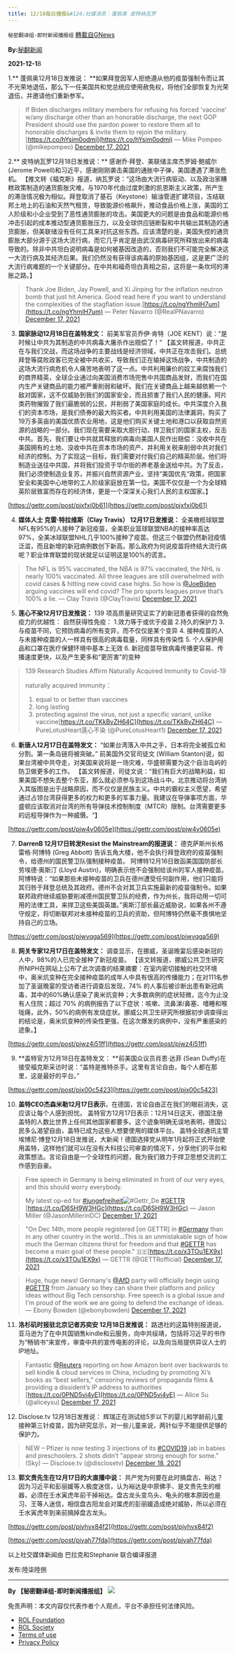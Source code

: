 ```yaml
---
title: 12/18每日播报&#124;社媒消息：蓬佩奥 皮特纳瓦罗
---
```

`秘密翻译组-即时新闻播报组` [轉載自GNews](https://gnews.org/zh-hans/1767729/)

**By:**[秘翻新闻](https://gtv.org/broadcast/watch/61bda2287882000d5103ae35)

**2021-12-1**8

1.** 蓬佩奥12月18日发推说： **如果拜登因军人拒绝遵从他的疫苗强制令而让其不光荣地退伍，那么下一任美国共和党总统应使用赦免权，将他们全部恢复为光荣退伍，并邀请他们重新参军。



> If Biden discharges military members for refusing his forced 'vaccine' w/any discharge other than an honorable discharge, the next GOP President should use the pardon power to restore them all to honorable discharges & invite them to rejoin the military. [https://t.co/hYsim0odmi](https://t.co/hYsim0odmi)
> — Mike Pompeo (@mikepompeo) [December 17, 2021](https://twitter.com/mikepompeo/status/1471986778894708740?ref_src=twsrc%5Etfw)



2.** 皮特纳瓦罗12月18日发推说：** 感谢乔·拜登、美联储主席杰罗姆·鲍威尔 (Jerome Powell)和习近平，感谢刚刚袭击美国的通胀中子弹，美国遭遇了滞涨危机。 【推文转《福克斯》报道，纳瓦罗说：“这场由大流行病驱动、以及政治家糟糕政策制造的通货膨胀灾难，与1970年代由过度刺激的凯恩斯主义政策，所产生的滞涨情况极为相似。拜登取消了基石（Keystone）输油管道扩建项目，冻结联邦土地上的石油和天然气租赁，导致能源价格飙升，推动食品价格上涨，美国的工人阶级和小企业受到了恶性通货膨胀的攻击。美国更大的问题是由食品和能源价格冲击引起的成本推动型通货膨胀压力，以及全球供应链断裂和中共输出其制造的通货膨胀，但美联储没有任何工具来对抗这些东西。应该清楚的是，美国失控的通货膨胀大部分源于这场大流行病，而它几乎肯定是由武汉病毒研究所释放出来的病毒导致的。除非中共坦白说明病毒是如何被基因改造的，否则我们不可能完全解决这一大流行病及其经济后果。我们仍然没有获得该病毒的原始基因组，这是更广泛的大流行病难题的一个关键部分。在中共和福奇坦白真相之前，这将是一条坎坷的滞胀之路。】



> Thank Joe Biden, Jay Powell, and Xi Jinping for the inflation neutron bomb that just hit America. Good read here if you want to understand the complexities of the stagflation issue.[https://t.co/ngYhmlH7um](https://t.co/ngYhmlH7um)
> — Peter Navarro (@RealPNavarro) [December 17, 2021](https://twitter.com/RealPNavarro/status/1471930037687496704?ref_src=twsrc%5Etfw)



3. **国家脉动12月18日在盖特发文：** 前美军官员乔伊·肯特（JOE KENT）说：“是时候让中共为其制造的中共病毒大屠杀作出赔偿了！“ 【盖文转报道，中共正在与我们交战，而这场战争的主要战线是经济领域，中共正在攻击我们。总统拜登等腐败政客已完全被中共收买，导致我们正在输掉这场战争，中共制造的这场大流行病危机令人痛苦地表明了这一点。中共利用廉价的奴工来腐蚀我们的商界精英，全球企业通过向美国消费市场兜售中共国商品发财，而我们在国内生产关键商品的能力被严重削弱和破坏。我们在关键商品上越来越依赖一个敌对国家，这不仅威胁到我们的国家安全，而且损害了我们人民的健康。阿片类药物摧毁了我们最脆弱的公民，并削弱了美国家庭的成长。中共深度介入我们的资本市场，是我们债券的最大购买者。中共利用美国的法律漏洞，购买了19万多英亩的美国优质农业用地，这是他们购买关键土地和港口以获取自然资源的战略的一部分。我们现在需要采取大胆行动，捍卫我们的国家主权，反击中共。首先，我们要让中共就其释放的病毒向美国人民作出赔偿：没收中共在美国拥有的土地、没收中共在资本市场的资产、并利用关税来削弱中共对我们经济的控制。为了实现这一目标，我们需要对付我们自己的精英阶层。他们将制造业送往中共国，并将我们投资于华尔街的养老基金送给中共。为了反击，我们必须使制造业复苏，并振兴自然资源产业。坚持“美国优先“政策，把国家安全和美国中心地带的工人阶级家庭放在第一位。美国不仅仅是一个为全球精英阶层致富而存在的经济体，更是一个深深关心我们人民的主权国家。】

[https://gettr.com/post/pjxfxi0b61](https://gettr.com/post/pjxfxi0b61)

4. **媒体人士 克雷·特拉维斯（Clay Travis） 12月17日发推说：** 全美橄榄球联盟NFL有95%的人接种了新冠疫苗，全美职业篮球联盟NBA的接种率高达 97%，全美冰球联盟NHL几乎100%接种了疫苗。但这三个联盟仍然新冠疫情泛滥，而且新增的新冠病例数创下新高。那么政府为何说疫苗将终结大流行病呢？职业体育联盟的现状就足以证明这是100%的谎言。



> The NFL is 95% vaccinated, the NBA is 97% vaccinated, the NHL is nearly 100% vaccinated. All three leagues are still overwhelmed with covid cases & hitting new covid case highs. So how is [@JoeBiden](https://twitter.com/JoeBiden?ref_src=twsrc%5Etfw) arguing vaccines will end covid? The pro sports leagues prove that’s 100% a lie.
> — Clay Travis (@ClayTravis) [December 17, 2021](https://twitter.com/ClayTravis/status/1471635387550519298?ref_src=twsrc%5Etfw)



5. **莲心不染12月17日发推说：** 139 项高质量研究证实了的新冠患者获得的自然免疫力的优越性： 自然获得性免疫： 1.效力等于或优于疫苗 2.持久的保护力 3. 与疫苗不同，它预防病毒的所有变异，而不仅仅是某个变异 4. 接种疫苗的人与未接种疫苗的人一样具有很高的病毒载量，同样具有传染性 5. 个人保护用品和口罩在医疗保健环境中基本上无效 6. 新冠疫苗导致病毒传播更容易、传播速度更快，以及产生更多和“更厉害”的变种



> 139 Research Studies Affirm Naturally Acquired Immunity to Covid-19
> 
> naturally acquired immunity：
> 1. equal to or better than vaccines
> 2. long lasting
> 3. protecting against the virus, not just a specific variant, unlike vaccine[https://t.co/TKkBvZH64C](https://t.co/TKkBvZH64C)
> — PureLotusHeart莲心不染 (@PureLotusHeart1) [December 17, 2021](https://twitter.com/PureLotusHeart1/status/1471716214955196416?ref_src=twsrc%5Etfw)



6. **新唐人12月17日在盖特发文：** “如果台湾落入中共之手，日本将完全被孤立和分割。第一条岛链将被突破。” 前美国外交官司徒文 (William Stanton)说，如果台湾被中共夺走，对美国来说将是一场灾难，华盛顿需要为这个自治岛屿的防卫做更多的工作。 【盖文转报道，司徒文说：“我们有巨大的战略利益，如果美国不想失去整个东亚，那么就必须参与到这场战斗中。北京推动将台湾纳入其版图是出于战略原因，而不仅仅是民族主义。中共的霸权主义愿望，希望通过占领台湾获得更多的权力和更多的军事力量。我建议在导弹事项方面，华盛顿应该取消对台湾的所有导弹技术控制制度（MTCR）限制。台湾需要更多的远程导弹作为一种威慑。“】

[https://gettr.com/post/pjw4v0605e](https://gettr.com/post/pjw4v0605e)

7. **DarrenB 12月17日转发Resist the Mainstream的报道说：** 德克萨斯州长格雷格·阿博特 (Greg Abbott) 告诉五角大楼，他不会执行拜登政府的疫苗强制令，给德州的国民警卫队强制接种疫苗。 阿博特12月16日致函美国国防部长劳埃德·奥斯汀 (Lloyd Austin)，明确表示他不会强制给该州的军人接种疫苗。阿博特说：“如果那些未接种疫苗的卫兵在德州遭受任何副作用，他们只能将其归咎于拜登总统及其政府。德州不会对其卫兵实施最新的疫苗强制令。如果联邦政府继续威胁要削减德州国民警卫队的经费，作为州长，我将动用一切可用的法律工具，来捍卫这些美国英雄。”奥斯汀部长最近威胁说，如果各州不遵守规定，将切断联邦对未接种疫苗的卫兵的资助，但阿博特仍然毫不畏惧地坚持自己的立场。

[https://gettr.com/post/pjwvqga569](https://gettr.com/post/pjwvqga569)

8. **网关专家12月17日在盖特发文：** 调查显示，在挪威，圣诞晚宴后感染新冠的人中，98%的人已完全接种了新冠疫苗。 【该文转报道，挪威公共卫生研究所NIPH在网站上公布了此次调查的结果摘要：在室内密切接触的社交环境中，奥米炕变种在完全接种疫苗的成年人中具有很高的传播能力；在对111名参加了圣诞晚宴的受访者进行调查后发现，74% 的人事后被诊断出患有新冠病毒，其中的60%确认感染了奥米炕变种；大多数病例的症状轻微，迄今为止没有人住院；超过 70% 的病例报告了以下症状：咳嗽、流鼻涕/鼻塞、嗜睡和喉咙痛，此外，50%的病例有发烧症状。挪威公共卫生研究所根据初步调查得出的结论是，奥米炕变种的传染性更强，在这次爆发的病例中，没有严重感染的迹象。】

[https://gettr.com/post/pjwz4i51ff](https://gettr.com/post/pjwz4i51ff)

9. **盖特官方12月18日在盖特发文： **前美国众议员肖恩·达菲 (Sean Duffy)在接受福克斯采访时说：“盖特是推特杀手。这里有言论自由，每个人都在那里，这是最好的平台。”

[https://gettr.com/post/pjx00c5423](https://gettr.com/post/pjx00c5423)

10. **盖特CEO杰森米勒12月17日表示**，在德国，言论自由正在我们的眼前消失，这应该让每个人感到担忧。 盖特官方12月17日表示：12月14日这天，德国注册盖特的人数比世界上任何其他国家都要多。这个迹象明确无误地表明，德国公民多么渴望自由，盖特已成为这些人想要使用的媒体平台。 盖特全球通讯主管埃博尼·博登12月18日发推说，大新闻！德国选择党从明年1月起将正式开始使用盖特，这样他们就可以在没有大科技公司审查的情况下，分享他们的平台和政策想法。言论自由是一个全球性的问题，我为我们致力于捍卫思想交流的工作感到自豪。



> Free speech in Germany is being eliminated in front of our very eyes, and this should worry everybody.
> 
> My latest op-ed for [#jungefreiheit](https://twitter.com/hashtag/jungefreiheit?src=hash&amp;ref_src=twsrc%5Etfw)![#Gettr\_De](https://twitter.com/hashtag/Gettr_De?src=hash&amp;ref_src=twsrc%5Etfw) [#GETTR](https://twitter.com/hashtag/GETTR?src=hash&amp;ref_src=twsrc%5Etfw) [https://t.co/D6SH9W3HGc](https://t.co/D6SH9W3HGc)
> — Jason Miller (@JasonMillerinDC) [December 17, 2021](https://twitter.com/JasonMillerinDC/status/1471822131684118536?ref_src=twsrc%5Etfw)





> "On Dec 14th, more people registered [on GETTR] in [#Germany](https://twitter.com/hashtag/Germany?src=hash&amp;ref_src=twsrc%5Etfw) than in any other country in the world…This is an unmistakable sign of how much the German citizens thirst for freedom and that [#GETTR](https://twitter.com/hashtag/GETTR?src=hash&amp;ref_src=twsrc%5Etfw) has become a main goal of these people." 🇩🇪[https://t.co/x3TOu1EX9x](https://t.co/x3TOu1EX9x)
> — GETTR (@GETTRofficial) [December 17, 2021](https://twitter.com/GETTRofficial/status/1471860990803329024?ref_src=twsrc%5Etfw)





> Huge, huge news! Germany's [@AfD](https://twitter.com/AfD?ref_src=twsrc%5Etfw) party will officially begin using [#GETTR](https://twitter.com/hashtag/GETTR?src=hash&amp;ref_src=twsrc%5Etfw) from January so they can share their platform and policy ideas without Big Tech censorship. Free speech is a global issue and I'm proud of the work we are going to defend the exchange of ideas.
> — Ebony Bowden (@ebonybowden) [December 17, 2021](https://twitter.com/ebonybowden/status/1471875831404404741?ref_src=twsrc%5Etfw)



11. **洛杉矶时报驻北京记者苏奕安 12月18日发推说：** 路透社的这篇特别报道说，亚马逊为了在中共国销售kindle和云服务，向中共绥靖，包括将习近平的书作为“畅销书“来宣传，审查中共的宣传电影的评论，以及向当局提供异议人士的IP地址。



> Fantastic ⁦[@Reuters](https://twitter.com/Reuters?ref_src=twsrc%5Etfw)⁩ reporting on how Amazon bent over backwards to sell kindle & cloud services in China, including by promoting Xi’s books as “best sellers,” censoring reviews of propaganda films & providing a dissident’s IP address to authorities [https://t.co/0PND5vi4yE](https://t.co/0PND5vi4yE)
> — Alice Su (@aliceysu) [December 17, 2021](https://twitter.com/aliceysu/status/1471890179723911169?ref_src=twsrc%5Etfw)



12. Disclose.tv 12月18日发推说： 辉瑞正在测试给5岁以下的婴儿和学龄前儿童接种第三针疫苗，因为研究显示，对一些儿童来说，两针似乎不能提供足够的保护力。



> NEW – Pfizer is now testing 3 injections of its [#COVID19](https://twitter.com/hashtag/COVID19?src=hash&amp;ref_src=twsrc%5Etfw) jab in babies and preschoolers. 2 shots didn’t "appear strong enough for some." (Sky)
> — Disclose.tv (@disclosetv) [December 18, 2021](https://twitter.com/disclosetv/status/1472021803782578178?ref_src=twsrc%5Etfw)



13. **郭文贵先生在12月17日的大直播中说：** 共产党为何要在此时搞盘古、裕达？因为习近平和彭丽媛等人极度迷信，认为裕达是中原佛手、是文贵先生的根器，必须在壬水寅虎年前干掉裕达。盘古龙头变鸟头、龟头的根本原因也是习、王等人迷信，相信盘古阳龙会对属虎的彭丽媛造成绝对威胁，所以必须在壬水寅虎年到来前搞掉盘古龙头。

[https://gettr.com/post/pjyhvx84f2](https://gettr.com/post/pjyhvx84f2)

[https://gettr.com/post/pjyah77fda](https://gettr.com/post/pjyah77fda)

以上社交媒体新闻由 巴拉克和Stephanie 联合编译报道

发布:陸柒陸捌

* * *

**By 【秘密翻译组-即时新闻播报组】**
![](https://assets.gnews.org/wp-content/uploads/2021/12/招募-1.jpg)
 

免责声明：本文内容仅代表作者个人观点，平台不承担任何法律风险。

- [ROL Foundation](https://rolfoundation.org/)
- [ROL Society](https://rolsociety.org/)
- [Terms of use](https://gnews.org/terms-of-use-3/)
- [Privacy Policy](https://gnews.org/privacy-policy/)
